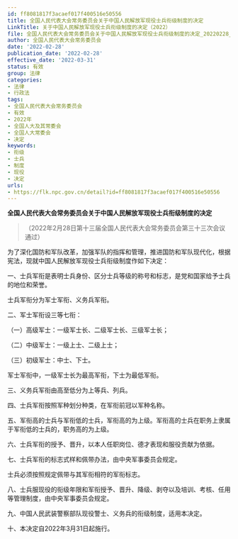 ```yaml
---
id: ff8081817f3acaef017f400516e50556
title: 全国人民代表大会常务委员会关于中国人民解放军现役士兵衔级制度的决定
LinkTitle: 关于中国人民解放军现役士兵衔级制度的决定（2022）
file: 全国人民代表大会常务委员会关于中国人民解放军现役士兵衔级制度的决定_20220228_ff8081817f3acaef017f400516e50556.docx
author: 全国人民代表大会常务委员会
date: '2022-02-28'
publication_date: '2022-02-28'
effective_date: '2022-03-31'
status: 有效
group: 法律
categories:
- 法律
- 行政法
tags:
- 全国人民代表大会常务委员会
- 有效
- 2022年
- 全国人大及其常委会
- 全国人大常委会
- 决定
keywords:
- 衔级
- 士兵
- 制度
- 现役
- 决定
urls:
- https://flk.npc.gov.cn/detail?id=ff8081817f3acaef017f400516e50556
---
```


**全国人民代表大会常务委员会关于中国人民解放军现役士兵衔级制度的决定**

> （2022年2月28日第十三届全国人民代表大会常务委员会第三十三次会议通过）

为了深化国防和军队改革，加强军队的指挥和管理，推进国防和军队现代化，根据宪法，现就中国人民解放军现役士兵衔级制度作如下决定：

一、士兵军衔是表明士兵身份、区分士兵等级的称号和标志，是党和国家给予士兵的地位和荣誉。

士兵军衔分为军士军衔、义务兵军衔。

二、军士军衔设三等七衔：

（一）高级军士：一级军士长、二级军士长、三级军士长；

（二）中级军士：一级上士、二级上士；

（三）初级军士：中士、下士。

军士军衔中，一级军士长为最高军衔，下士为最低军衔。

三、义务兵军衔由高至低分为上等兵、列兵。

四、士兵军衔按照军种划分种类，在军衔前冠以军种名称。

五、军衔高的士兵与军衔低的士兵，军衔高的为上级。军衔高的士兵在职务上隶属于军衔低的士兵的，职务高的为上级。

六、士兵军衔的授予、晋升，以本人任职岗位、德才表现和服役贡献为依据。

七、士兵军衔的标志式样和佩带办法，由中央军事委员会规定。

士兵必须按照规定佩带与其军衔相符的军衔标志。

八、士兵服现役的衔级年限和军衔授予、晋升、降级、剥夺以及培训、考核、任用等管理制度，由中央军事委员会规定。

九、中国人民武装警察部队现役警士、义务兵的衔级制度，适用本决定。

十、本决定自2022年3月31日起施行。
